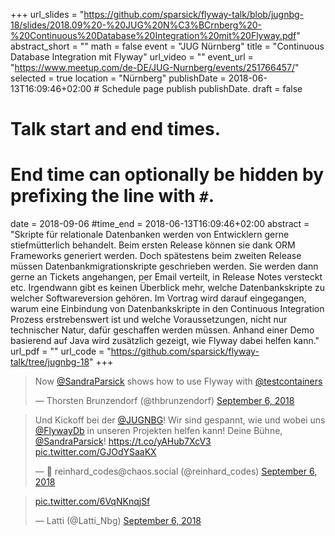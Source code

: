 +++
url_slides = "https://github.com/sparsick/flyway-talk/blob/jugnbg-18/slides/2018.09%20-%20JUG%20N%C3%BCrnberg%20-%20Continuous%20Database%20Integration%20mit%20Flyway.pdf"
abstract_short = ""
math = false
event = "JUG Nürnberg"
title = "Continuous Database Integration mit Flyway"
url_video = ""
event_url = "https://www.meetup.com/de-DE/JUG-Nurnberg/events/251766457/"
selected = true
location = "Nürnberg"
publishDate = 2018-06-13T16:09:46+02:00  # Schedule page publish publishDate.
draft = false

# Talk start and end times.
#   End time can optionally be hidden by prefixing the line with `#`.
date = 2018-09-06
#time_end = 2018-06-13T16:09:46+02:00
abstract = "Skripte für relationale Datenbanken werden von Entwicklern gerne stiefmütterlich behandelt. Beim ersten Release können sie dank ORM Frameworks generiert werden. Doch spätestens beim zweiten Release müssen Datenbankmigrationskripte geschrieben werden. Sie werden dann gerne an Tickets angehangen, per Email verteilt, in Release Notes versteckt etc. Irgendwann gibt es keinen Überblick mehr, welche Datenbankskripte zu welcher Softwareversion gehören. Im Vortrag wird darauf eingegangen, warum eine Einbindung von Datenbankskripte in den Continuous Integration Prozess erstrebenswert ist und welche Voraussetzungen, nicht nur technischer Natur, dafür geschaffen werden müssen. Anhand einer Demo basierend auf Java wird zusätzlich gezeigt, wie Flyway dabei helfen kann."
url_pdf = ""
url_code = "https://github.com/sparsick/flyway-talk/tree/jugnbg-18"
+++

<blockquote class="twitter-tweet" data-partner="tweetdeck"><p lang="en" dir="ltr">Now <a href="https://twitter.com/SandraParsick?ref_src=twsrc%5Etfw">@SandraParsick</a> shows how to use Flyway with <a href="https://twitter.com/testcontainers?ref_src=twsrc%5Etfw">@testcontainers</a></p>&mdash; Thorsten Brunzendorf (@thbrunzendorf) <a href="https://twitter.com/thbrunzendorf/status/1037746556697538561?ref_src=twsrc%5Etfw">September 6, 2018</a></blockquote>
<script async src="https://platform.twitter.com/widgets.js" charset="utf-8"></script>

<blockquote class="twitter-tweet" data-partner="tweetdeck"><p lang="de" dir="ltr">Und Kickoff bei der <a href="https://twitter.com/JUGNBG?ref_src=twsrc%5Etfw">@JUGNBG</a>! Wir sind gespannt, wie und wobei uns <a href="https://twitter.com/FlywayDb?ref_src=twsrc%5Etfw">@FlywayDb</a> in unseren Projekten helfen kann! Deine Bühne, <a href="https://twitter.com/SandraParsick?ref_src=twsrc%5Etfw">@SandraParsick</a>! <a href="https://t.co/yAHub7XcV3">https://t.co/yAHub7XcV3</a> <a href="https://t.co/GJOdYSaaKX">pic.twitter.com/GJOdYSaaKX</a></p>&mdash; 🌈 reinhard_codes@chaos.social (@reinhard_codes) <a href="https://twitter.com/reinhard_codes/status/1037736694106255364?ref_src=twsrc%5Etfw">September 6, 2018</a></blockquote>
<script async src="https://platform.twitter.com/widgets.js" charset="utf-8"></script>

<blockquote class="twitter-tweet" data-partner="tweetdeck"><p lang="und" dir="ltr"> <a href="https://t.co/6VqNKnqjSf">pic.twitter.com/6VqNKnqjSf</a></p>&mdash; Latti (@Latti_Nbg) <a href="https://twitter.com/Latti_Nbg/status/1037735418966495234?ref_src=twsrc%5Etfw">September 6, 2018</a></blockquote>
<script async src="https://platform.twitter.com/widgets.js" charset="utf-8"></script>

